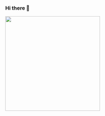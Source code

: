 ### Hi there 👋

<img src="https://media.giphy.com/media/xT9IgG50Fb7Mi0prBC/giphy.gif" width="300">
<!--
**alexeiidonetskiy/alexeiidonetskiy** is a ✨ _special_ ✨ repository because its `README.md` (this file) appears on your GitHub profile.

Here are some ideas to get you started:

- 🔭 I’m currently working on ...
- 🌱 I’m currently learning ...
- 👯 I’m looking to collaborate on ...
- 🤔 I’m looking for help with ...
- 💬 Ask me about ...
- 📫 How to reach me: ...
- 😄 Pronouns: ...
- ⚡ Fun fact: ...
-->

